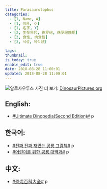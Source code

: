 ```yaml
---
title: Parasaurolophus
categories:
  - [1, Name, A]
  - [1, 이름, ㅇ]
  - [1, 名字, Y]
  - [2, 生存年代, 侏罗纪, 侏罗纪晚期]
  - [3, 食性, 肉食性]
  - [3, 식성, 육식성]

tags:
thumbnail:
is_today: true
enable_edit: true
date: 2018-08-28 11:00:01
updated: 2018-08-28 11:00:01
---
```

![알로사우루스](https://images.dinosaurpictures.org/Allosaurus4_d8ad.jpg)
사진 더 보기: [DinosaurPictures.org](https://dinosaurpictures.org/Allosaurus-pictures)

## English: 

- [#Ultimate Dinopedia(Second Edition)#](/books/p/86d06d1161eb1684c26079a0348b5931/) p

## 한국어:

- [#진짜 진짜 재밌는 공룡 그림책#](/books/p/3289261dc4d846b8a02798617a63ad75/) p
- [#어린이를 위한 공룡 대백과#](/books/p/f60f989c24559d39cb141e73aa0754c0/) p

## 中文:

- [#恐龙百科大全#](/books/p/6cd4e752e2119c63c607be6bb97d17aa/) p
